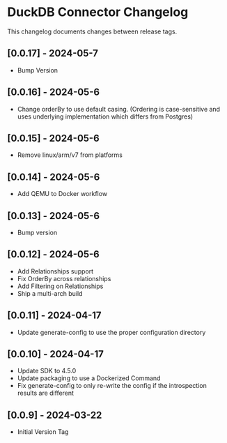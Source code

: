 # DuckDB Connector Changelog
This changelog documents changes between release tags.

## [0.0.17] - 2024-05-7
* Bump Version

## [0.0.16] - 2024-05-6
* Change orderBy to use default casing. (Ordering is case-sensitive and uses underlying implementation which differs from Postgres)

## [0.0.15] - 2024-05-6
* Remove linux/arm/v7 from platforms

## [0.0.14] - 2024-05-6
* Add QEMU to Docker workflow

## [0.0.13] - 2024-05-6
* Bump version

## [0.0.12] - 2024-05-6
* Add Relationships support
* Fix OrderBy across relationships
* Add Filtering on Relationships
* Ship a multi-arch build

## [0.0.11] - 2024-04-17
* Update generate-config to use the proper configuration directory

## [0.0.10] - 2024-04-17
* Update SDK to 4.5.0
* Update packaging to use a Dockerized Command
* Fix generate-config to only re-write the config if the introspection results are different

## [0.0.9] - 2024-03-22
* Initial Version Tag